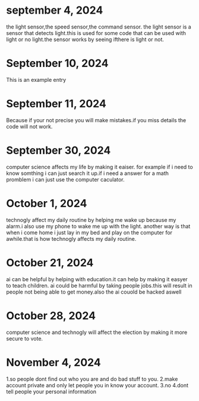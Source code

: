 # september 4, 2024

the light sensor,the speed sensor,the command sensor.
the light sensor is a sensor that detects light.this is used for some code that can be used with light or no light.the sensor works by seeing ifthere is light or not.

# September 10, 2024

This is an example entry

# September 11, 2024

Because if your not precise you will make mistakes.if you miss details the code will not work.

# September 30, 2024

computer science affects my life by making it eaiser. for example if i need to know somthing i can just search it up.if i need a answer for a math promblem i can just use the computer caculator.

# October 1, 2024
technogly affect my daily routine by helping me wake up because my alarm.i also use my phone to wake me up with the light. another way is that when i come home i just lay in my bed and play on the computer for awhile.that is how technogly affects my daily routine.

# October 21, 2024

ai can be helpful by helping with education.it can help by making it easyer to teach children.
ai could be harmful by taking people jobs.this will result in people not being able to get money.also the ai couold be hacked aswell

# October 28, 2024
computer science and technogly will affect the election by making it more secure to vote.

# November 4, 2024
1.so people dont find out who you are and do bad stuff to you.
2.make account private and only let people you in know your account.
3.no
4.dont tell people your personal information 
